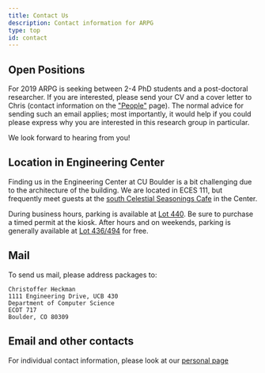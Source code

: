 ```yaml
---
title: Contact Us
description: Contact information for ARPG
type: top
id: contact
---
```


## Open Positions

For 2019 ARPG is seeking between 2-4 PhD students and a post-doctoral researcher. If you are interested, please send your CV and a cover letter to Chris (contact information on the ["People"](/people) page). The normal advice for sending such an email applies; most importantly, it would help if you could please express why you are interested in this research group in particular.

We look forward to hearing from you!

## Location in Engineering Center

Finding us in the Engineering Center at CU Boulder is a bit challenging due to the architecture of the building. We are located in ECES 111, but frequently meet guests at the [south Celestial Seasonings Cafe](https://goo.gl/maps/xchy4bb9AGP2) in the Center.

During business hours, parking is available at [Lot 440](https://goo.gl/maps/KGoprwhx8Ym). Be sure to purchase a timed permit at the kiosk. After hours and on weekends, parking is generally available at [Lot 436/494](https://goo.gl/maps/AbjdFj5Xd6E2) for free.

## Mail

To send us mail, please address packages to:

```
Christoffer Heckman
1111 Engineering Drive, UCB 430
Department of Computer Science
ECOT 717
Boulder, CO 80309
```

## Email and other contacts

For individual contact information, please look at our [personal page](/people)

